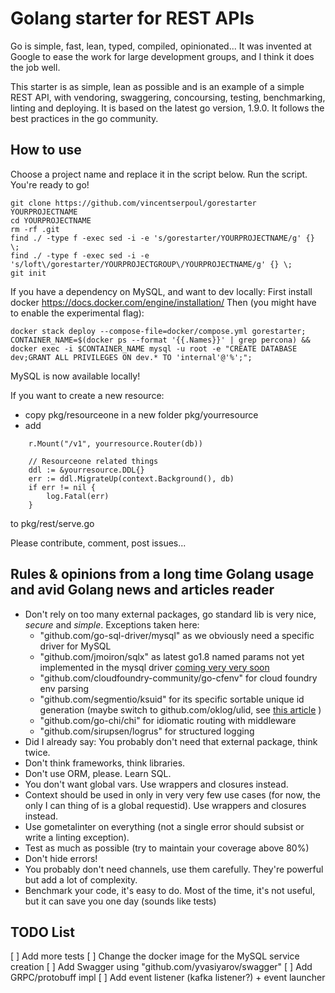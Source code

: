 

# Golang starter for REST APIs

Go is simple, fast, lean, typed, compiled, opinionated... It was invented at Google to ease the work for large development groups, and I think it does the job well.

This starter is as simple, lean as possible and is an example of a simple REST API, with vendoring, swaggering, concoursing, testing, benchmarking, linting and deploying.
It is based on the latest go version, 1.9.0.
It follows the best practices in the go community.

## How to use

Choose a project name and replace it in the script below.
Run the script.
You're ready to go!

```
git clone https://github.com/vincentserpoul/gorestarter YOURPROJECTNAME
cd YOURPROJECTNAME
rm -rf .git
find ./ -type f -exec sed -i -e 's/gorestarter/YOURPROJECTNAME/g' {} \;
find ./ -type f -exec sed -i -e 's/loft\/gorestarter/YOURPROJECTGROUP\/YOURPROJECTNAME/g' {} \;
git init
```

If you have a dependency on MySQL, and want to dev locally:
First install docker https://docs.docker.com/engine/installation/
Then (you might have to enable the experimental flag):

```
docker stack deploy --compose-file=docker/compose.yml gorestarter;
CONTAINER_NAME=$(docker ps --format '{{.Names}}' | grep percona) && docker exec -i $CONTAINER_NAME mysql -u root -e "CREATE DATABASE dev;GRANT ALL PRIVILEGES ON dev.* TO 'internal'@'%';";
```

MySQL is now available locally!

If you want to create a new resource:
* copy pkg/resourceone in a new folder pkg/yourresource
* add
```
	r.Mount("/v1", yourresource.Router(db))

	// Resourceone related things
	ddl := &yourresource.DDL{}
	err := ddl.MigrateUp(context.Background(), db)
	if err != nil {
		log.Fatal(err)
	}
```
to pkg/rest/serve.go

Please contribute, comment, post issues...

## Rules & opinions from a long time Golang usage and avid Golang news and articles reader

* Don't rely on too many external packages, go standard lib is very nice, *secure* and *simple*. Exceptions taken here:
    * "github.com/go-sql-driver/mysql" as we obviously need a specific driver for MySQL
    * "github.com/jmoiron/sqlx" as latest go1.8 named params not yet implemented in the mysql driver [coming very very soon](https://github.com/go-sql-driver/mysql/issues/561)
    * "github.com/cloudfoundry-community/go-cfenv" for cloud foundry env parsing
    * "github.com/segmentio/ksuid" for its specific sortable unique id generation (maybe switch to github.com/oklog/ulid, see [this article](https://blog.kowalczyk.info/article/JyRZ/generating-good-random-and-unique-ids-in-go.html) )
    * "github.com/go-chi/chi" for idiomatic routing with middleware
    * "github.com/sirupsen/logrus" for structured logging
* Did I already say: You probably don't need that external package, think twice.
* Don't think frameworks, think libraries.
* Don't use ORM, please. Learn SQL.
* You don't want global vars. Use wrappers and closures instead.
* Context should be used in only in very very few use cases (for now, the only I can thing of is a global requestid). Use wrappers and closures instead.
* Use gometalinter on everything (not a single error should subsist or write a linting exception).
* Test as much as possible (try to maintain your coverage above 80%)
* Don't hide errors!
* You probably don't need channels, use them carefully. They're powerful but add a lot of complexity.
* Benchmark your code, it's easy to do. Most of the time, it's not useful, but it can save you one day (sounds like tests)

## TODO List

[ ] Add more tests
[ ] Change the docker image for the MySQL service creation
[ ] Add Swagger using "github.com/yvasiyarov/swagger"
[ ] Add GRPC/protobuff impl
[ ] Add event listener (kafka listener?) + event launcher